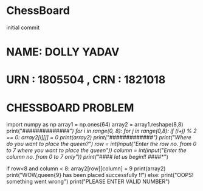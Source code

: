 # ChessBoard
initial commit
# NAME: DOLLY YADAV
# URN : 1805504 , CRN : 1821018
# CHESSBOARD PROBLEM
import numpy as np
array1 = np.ones(64)
array2 = array1.reshape(8,8)
print("#*#*#*#*#*#*#*#*#*#*#*#*#*#")
for i in range(0, 8):
    for j in range(0,8):
        if (i+j) % 2 == 0:
            array2[i][j] = 0
print(array2)
print("#*#*#*#*#*#*#*#*#*#*#*#*#")
print("Where do you want to place the queen?")
row = int(input("Enter the row no. from 0 to 7 where you want to place the queen"))
column = int(input("Enter the column no. from 0 to 7 only"))
print("*#*#*#*# let us begin!! #*#*#*#*")

if row<8 and column < 8:
    array2[row][column] = 9
    print(array2)
    print("WOW,queen{9} has been placed successfully !!")
else:
    print("OOPS! something went wrong")
    print("PLEASE ENTER VALID NUMBER")
